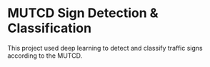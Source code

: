 # MUTCD Sign Detection & Classification
This project used deep learning to detect and classify traffic signs according to the MUTCD.